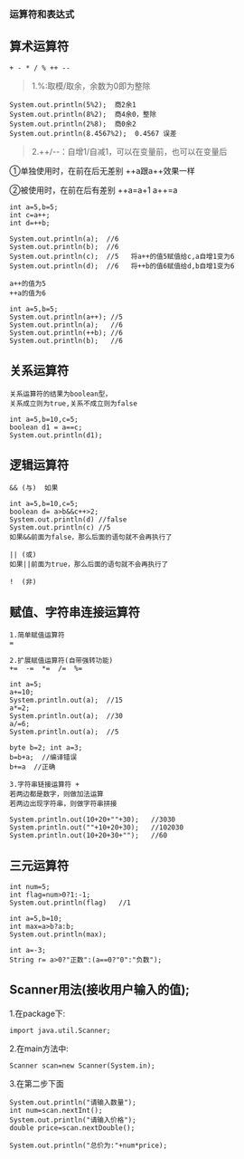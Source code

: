 ### 运算符和表达式

## 算术运算符
```
+ - * / % ++ --
```

>1.%:取模/取余，余数为0即为整除

	System.out.println(5%2);  商2余1
	System.out.println(8%2);  商4余0，整除
	System.out.println(2%8);  商0余2
	System.out.println(8.4567%2);  0.4567 误差

>2.++/--：自增1/自减1，可以在变量前，也可以在变量后

①单独使用时，在前在后无差别  ++a跟a++效果一样

②被使用时，在前在后有差别    ++a=a+1  a++=a
```
int a=5,b=5;
int c=a++;
int d=++b;

System.out.println(a);  //6
System.out.println(b);  //6
System.out.println(c);  //5   将a++的值5赋值给c,a自增1变为6
System.out.println(d);  //6   将++b的值6赋值给d,b自增1变为6

a++的值为5
++a的值为6

int a=5,b=5;
System.out.println(a++); //5
System.out.println(a);   //6
System.out.println(++b); //6
System.out.println(b);   //6
```

## 关系运算符
```
关系运算符的结果为boolean型，
关系成立则为true,关系不成立则为false

int a=5,b=10,c=5;
boolean d1 = a==c;
System.out.println(d1);
```

## 逻辑运算符
```
&& (与)  如果

int a=5,b=10,c=5;
boolean d= a>b&&c++>2;
System.out.println(d) //false
System.out.println(c) //5
如果&&前面为false，那么后面的语句就不会再执行了

|| (或)
如果||前面为true，那么后面的语句就不会再执行了

!  (非)
```

## 赋值、字符串连接运算符
```
1.简单赋值运算符
=

2.扩展赋值运算符(自带强转功能)
+=  -=  *=  /=  %=

int a=5;
a+=10;
System.println.out(a);  //15
a*=2;
System.println.out(a);  //30
a/=6;
System.println.out(a);  //5

byte b=2; int a=3;
b=b+a;  //编译错误
b+=a  //正确

3.字符串链接运算符 +
若两边都是数字，则做加法运算
若两边出现字符串，则做字符串拼接

System.println.out(10+20+""+30);   //3030
System.println.out(""+10+20+30);   //102030
System.println.out(10+20+30+"");   //60
```

## 三元运算符
```
int num=5;
int flag=num>0?1:-1;
System.out.println(flag)   //1

int a=5,b=10;
int max=a>b?a:b;
System.out.println(max);

int a=-3;
String r= a>0?"正数":(a==0?"0":"负数");
```

## Scanner用法(接收用户输入的值);

1.在package下:

	import java.util.Scanner;


2.在main方法中:

	Scanner scan=new Scanner(System.in);

3.在第二步下面

	System.out.println("请输入数量");
	int num=scan.nextInt();
	System.out.println("请输入价格");
	double price=scan.nextDouble();
	
	System.out.println("总价为:"+num*price);


